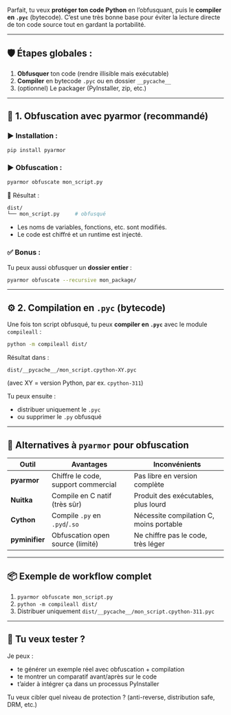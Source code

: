 Parfait, tu veux **protéger ton code Python** en l’obfusquant, puis le **compiler en `.pyc`** (bytecode). C’est une très bonne base pour éviter la lecture directe de ton code source tout en gardant la portabilité.

---

## 🛡️ Étapes globales :

1. **Obfusquer** ton code (rendre illisible mais exécutable)
2. **Compiler** en bytecode `.pyc` ou en dossier `__pycache__`
3. (optionnel) Le packager (PyInstaller, zip, etc.)

---

## 🧩 1. Obfuscation avec **pyarmor** (recommandé)

### ▶️ Installation :

```bash
pip install pyarmor
```

### ▶️ Obfuscation :

```bash
pyarmor obfuscate mon_script.py
```

📁 Résultat :
```bash
dist/
└── mon_script.py     # obfusqué
```

- Les noms de variables, fonctions, etc. sont modifiés.
- Le code est chiffré et un runtime est injecté.

### ✅ Bonus :
Tu peux aussi obfusquer un **dossier entier** :

```bash
pyarmor obfuscate --recursive mon_package/
```

---

## ⚙️ 2. Compilation en `.pyc` (bytecode)

Une fois ton script obfusqué, tu peux **compiler en `.pyc`** avec le module `compileall` :

```bash
python -m compileall dist/
```

Résultat dans :
```
dist/__pycache__/mon_script.cpython-XY.pyc
```

(avec XY = version Python, par ex. `cpython-311`)

Tu peux ensuite :
- distribuer uniquement le `.pyc`
- ou supprimer le `.py` obfusqué

---

## 🔐 Alternatives à `pyarmor` pour obfuscation

| Outil         | Avantages                           | Inconvénients                      |
|---------------|--------------------------------------|------------------------------------|
| **pyarmor**   | Chiffre le code, support commercial  | Pas libre en version complète      |
| **Nuitka**    | Compile en C natif (très sûr)        | Produit des exécutables, plus lourd |
| **Cython**    | Compile `.py` en `.pyd`/`.so`        | Nécessite compilation C, moins portable |
| **pyminifier**| Obfuscation open source (limité)     | Ne chiffre pas le code, très léger |

---

## 📦 Exemple de workflow complet

1. `pyarmor obfuscate mon_script.py`
2. `python -m compileall dist/`
3. Distribuer uniquement `dist/__pycache__/mon_script.cpython-311.pyc`

---

## 🧪 Tu veux tester ?

Je peux :
- te générer un exemple réel avec obfuscation + compilation
- te montrer un comparatif avant/après sur le code
- t’aider à intégrer ça dans un processus PyInstaller

Tu veux cibler quel niveau de protection ? (anti-reverse, distribution safe, DRM, etc.)